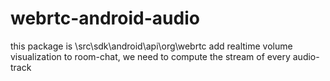 # webrtc-android-audio
this package is
  \src\sdk\android\api\org\webrtc
add realtime volume visualization to room-chat, we need to compute the stream of every audio-track 
